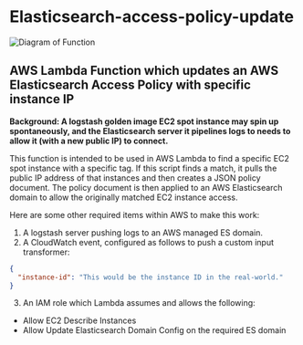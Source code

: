 # Elasticsearch-access-policy-update
![Diagram of Function](https://orndor.com/wp-content/uploads/2019/01/ElasticSearchArch-1.png)
## AWS Lambda Function which updates an AWS Elasticsearch Access Policy with specific instance IP

**Background: A logstash golden image EC2 spot instance may spin up
spontaneously, and the Elasticsearch server it pipelines logs to needs
to allow it (with a new public IP) to connect.**

This function is intended to be used in AWS Lambda to find a specific EC2
spot instance with a specific tag. If this script finds a match, it pulls
the public IP address of that instances and then creates a JSON policy
document. The policy document is then applied to an AWS Elasticsearch domain
to allow the originally matched EC2 instance access.

Here are some other required items within AWS to make this work:

1. A logstash server pushing logs to an AWS managed ES domain.
2. A CloudWatch event, configured as follows to push a custom input transformer:
```json
{
  "instance-id": "This would be the instance ID in the real-world."
}
``` 
3. An IAM role which Lambda assumes and allows the following:

* Allow EC2 Describe Instances
* Allow Update Elasticsearch Domain Config on the required ES domain
